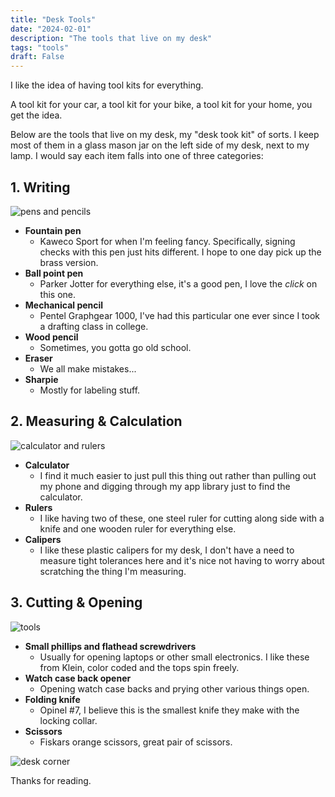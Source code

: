 ```yaml
---
title: "Desk Tools"
date: "2024-02-01"
description: "The tools that live on my desk"
tags: "tools"
draft: False
---
```


I like the idea of having tool kits for everything.

A tool kit for your car, a tool kit for your bike, a tool kit for your home, you get the idea.

Below are the tools that live on my desk, my "desk took kit" of sorts. I keep most of them in a glass mason jar on the left side of my desk, next to my lamp. I would say each item falls into one of three categories:

## 1. Writing

![pens and pencils](/posts/2024/2024-02-01-desk-tools/desk-tools-1.jpg)

  - **Fountain pen**
    * Kaweco Sport for when I'm feeling fancy. Specifically, signing checks with this pen just hits different. I hope to one day pick up the brass version.
  - **Ball point pen**
    * Parker Jotter for everything else, it's a good pen, I love the *click* on this one.
  - **Mechanical pencil**
    * Pentel Graphgear 1000, I've had this particular one ever since I took a drafting class in college.
  - **Wood pencil**
    * Sometimes, you gotta go old school.
  - **Eraser**
    * We all make mistakes...
  - **Sharpie**
    * Mostly for labeling stuff.

## 2. Measuring & Calculation

![calculator and rulers](/posts/2024/2024-02-01-desk-tools/desk-tools-2.jpg)

  - **Calculator**
    * I find it much easier to just pull this thing out rather than pulling out my phone and digging through my app library just to find the calculator.
  - **Rulers**
    * I like having two of these, one steel ruler for cutting along side with a knife and one wooden ruler for everything else.
  - **Calipers**
    * I like these plastic calipers for my desk, I don't have a need to measure tight tolerances here and it's nice not having to worry about scratching the thing I'm measuring.

## 3. Cutting & Opening

![tools](/posts/2024/2024-02-01-desk-tools/desk-tools-3.jpg)

  - **Small phillips and flathead screwdrivers**
    * Usually for opening laptops or other small electronics. I like these from Klein, color coded and the tops spin freely.
  - **Watch case back opener**
    * Opening watch case backs and prying other various things open.
  - **Folding knife**
    * Opinel #7, I believe this is the smallest knife they make with the locking collar.
  - **Scissors**
    * Fiskars orange scissors, great pair of scissors.

  ![desk corner](/posts/2024/2024-02-01-desk-tools/desk-tools-4.jpg)


Thanks for reading.
